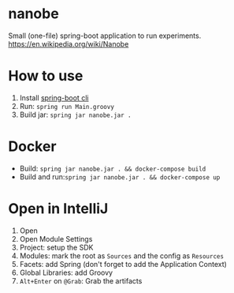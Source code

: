 # nanobe
Small (one-file) spring-boot application to run experiments. https://en.wikipedia.org/wiki/Nanobe

# How to use
1. Install [spring-boot cli](https://docs.spring.io/spring-boot/docs/current/reference/html/getting-started-installing-spring-boot.html#getting-started-installing-the-cli)
1. Run: `spring run Main.groovy`
1. Build jar: `spring jar nanobe.jar .`

# Docker
- Build: `spring jar nanobe.jar . && docker-compose build`
- Build and run:`spring jar nanobe.jar . && docker-compose up`

# Open in IntelliJ
1. Open
1. Open Module Settings
1. Project: setup the SDK
1. Modules: mark the root as `Sources` and the config as `Resources`
1. Facets: add Spring (don't forget to add the Application Context)
1. Global Libraries: add Groovy
1. `Alt+Enter` on `@Grab`: Grab the artifacts
